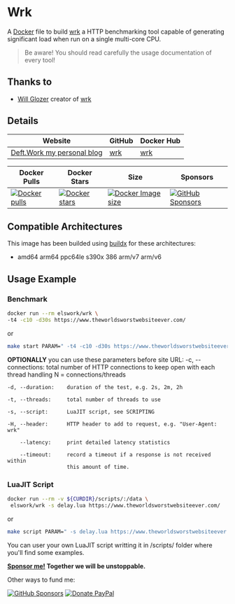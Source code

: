 # Wrk

A [Docker](http://docker.com) file to build [wrk](https://github.com/wg/wrk) a HTTP benchmarking tool capable of generating significant load when run on a single multi-core CPU.

> Be aware! You should read carefully the usage documentation of every tool!

## Thanks to

- [Will Glozer](https://glozer.net/) creator of [wrk](https://github.com/wg/wrk)

## Details

| Website | GitHub | Docker Hub |
| --- | --- | --- |
| [Deft.Work my personal blog](https://deft.work) | [wrk](https://github.com/elswork/wrk) | [wrk](https://hub.docker.com/r/elswork/wrk) |

| Docker Pulls | Docker Stars | Size | Sponsors |
| --- | --- | --- | --- |
| [![Docker pulls](https://img.shields.io/docker/pulls/elswork/wrk.svg)](https://hub.docker.com/r/elswork/wrk "wrk on Docker Hub") | [![Docker stars](https://img.shields.io/docker/stars/elswork/wrk.svg)](https://hub.docker.com/r/elswork/wrk "wrk on Docker Hub") | [![Docker Image size](https://img.shields.io/docker/image-size/elswork/wrk)](https://hub.docker.com/r/elswork/wrk "wrk on Docker Hub") | [![GitHub Sponsors](https://img.shields.io/github/sponsors/elswork)](https://github.com/sponsors/elswork "Sponsor me!") |

## Compatible Architectures

This image has been builded using [buildx](https://docs.docker.com/buildx/working-with-buildx/) for these architectures: 
- amd64 arm64 ppc64le s390x 386 arm/v7 arm/v6

## Usage Example

### Benchmark

```bash
docker run --rm elswork/wrk \
-t4 -c10 -d30s https://www.theworldsworstwebsiteever.com/
```
or
```bash
make start PARAM=" -t4 -c10 -d30s https://www.theworldsworstwebsiteever.com/"
```

**OPTIONALLY** you can use these parameters before site URL:
    -c, --connections: total number of HTTP connections to keep open with
                       each thread handling N = connections/threads

    -d, --duration:    duration of the test, e.g. 2s, 2m, 2h

    -t, --threads:     total number of threads to use

    -s, --script:      LuaJIT script, see SCRIPTING

    -H, --header:      HTTP header to add to request, e.g. "User-Agent: wrk"

        --latency:     print detailed latency statistics

        --timeout:     record a timeout if a response is not received within
                       this amount of time.

### LuaJIT Script

```bash
docker run --rm -v ${CURDIR}/scripts/:/data \
 elswork/wrk -s delay.lua https://www.theworldsworstwebsiteever.com/
```
or
```bash
make script PARAM=" -s delay.lua https://www.theworldsworstwebsiteever.com/"
```
You can user your own LuaJIT script writting it in /scripts/ folder where you'll find some examples.

**[Sponsor me!](https://github.com/sponsors/elswork) Together we will be unstoppable.**

Other ways to fund me:

[![GitHub Sponsors](https://img.shields.io/github/sponsors/elswork)](https://github.com/sponsors/elswork) [![Donate PayPal](https://img.shields.io/badge/Donate-PayPal-green.svg)](https://www.paypal.com/donate/?business=LFKA5YRJAFYR6&no_recurring=0&item_name=Open+Source+Donation&currency_code=EUR)